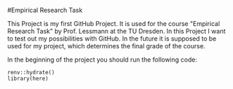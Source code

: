#Empirical Research Task

This Project is my first GitHub Project. It is used for the  course "Empirical Research Task" by Prof. Lessmann at the TU Dresden.
In this Project I want to test out my possibilities with GitHub. In the future it is supposed to be used for my project, which determines the final grade of the course.

In the beginning of the project you should run the following code:
```{r}
renv::hydrate()
library(here)
```